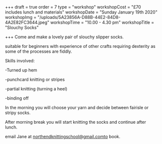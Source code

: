 +++
draft = true
order = 7
type = "workshop"
workshopCost = "£70 includes lunch and materials"
workshopDate = "Sunday January 19th 2020"
workshopImg = "/uploads/5A23856A-D88B-44E2-84D8-4A2E82FC3644.jpeg"
workshopTime = "10.00 - 4.30 pm"
workshopTitle = "Slouchy Socks"

+++
Come and make a lovely pair of slouchy slipper socks.

suitable for beginners with experience of other crafts requiring dexterity as some of the processes are fiddly.

Skills involved:

\-Turned up hem

\-punchcard knitting or stripes

\-partial knitting (turning a heel)

\-binding off

In the morning you will choose your yarn and decide between fairisle or stripy socks.

After morning break you will start knitting the socks and continue after lunch.

email Jane at northendknittingschool@gmail.comto book.
